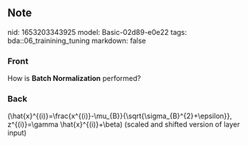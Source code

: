 ## Note
nid: 1653203343925
model: Basic-02d89-e0e22
tags: bda::06_trainining_tuning
markdown: false

### Front
How is <b>Batch Normalization</b> performed?

### Back
\(\hat{x}^{(i)}=\frac{x^{(i)}-\mu_{B}}{\sqrt{\sigma_{B}^{2}+\epsilon}}, z^{(i)}=\gamma \hat{x}^{(i)}+\beta\) (scaled and shifted version of layer input)
